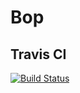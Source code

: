 # Bop

## Travis CI
[![Build Status](https://travis-ci.com/jiangtianyu2009/Bop.svg?branch=develop)](https://travis-ci.com/jiangtianyu2009/Bop)
